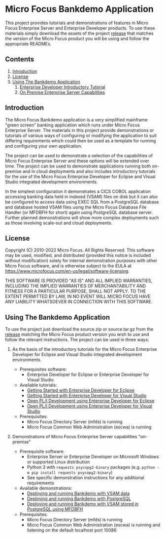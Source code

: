 # Micro Focus Bankdemo Application
This project provides tutorials and demonstrations of features in Micro Focus Enterprise Server and Enterprise Developer products.
To use these materials simply download the assets of the project [release](https://github.com/MicroFocus/BankDemo/releases) that matches the version of the Micro Focus product you 
will be using and follow the appropriate READMEs.

## Contents

1. [Introduction](#intro)
1. [License](#license)
1. [Using The Bankdemo Application](#using)
    1. [Enterprise Developer Introductory Tutorial](#tutorial)
    1. [On Premise Enterprise Server Capabilities](#onprem)


## <a name="intro"></a>Introduction

The Micro Focus Bankdemo application is a very simplified mainframe "green screen" banking application which runs under Micro Focus 
Enterprise Server. The materials in this project provide demonstrations or tutorials of various ways of configuring or modifying the application
to suit differing requirements which could then be used as a template for running and configuring your own application.

The project can be used to demonstrate a selection of the capabilities of Micro Focus Enterprise Server and these options will be extended over time. 
The project can be used to demonstrate applications running both on-premise and in cloud deployments and also includes introductory tutorials for the use of
the Micro Focus Enterprise Developer for Eclipse and Visual Studio integrated development environments.

In the simplest configuration it demonstrates a CICS COBOL application accessing banking data held in indexed (VSAM) files on disk but it can also be configured
to access data using EXEC SQL from a PostgreSQL database and database hosted VSAM files using the Micro Focus Database File Handler (or MFDBFH for short) again using PostgreSQL database server. Further planned demonstrations will show more complex deployments such as those involving scale-out and cloud deployments.

## <a name="license"></a>License

Copyright (C) 2010-2022 Micro Focus.  All Rights Reserved.
This software may be used, modified, and distributed 
(provided this notice is included without modification)
solely for internal demonstration purposes with other 
Micro Focus software, and is otherwise subject to the EULA at
https://www.microfocus.com/en-us/legal/software-licensing.

THIS SOFTWARE IS PROVIDED "AS IS" AND ALL IMPLIED 
WARRANTIES, INCLUDING THE IMPLIED WARRANTIES OF
MERCHANTABILITY AND FITNESS FOR A PARTICULAR PURPOSE,
SHALL NOT APPLY.
TO THE EXTENT PERMITTED BY LAW, IN NO EVENT WILL 
MICRO FOCUS HAVE ANY LIABILITY WHATSOEVER IN CONNECTION
WITH THIS SOFTWARE.

## <a name="using"></a>Using The Bankdemo Application
To use the project just download the source.zip or source.tar.gz from the [release](https://github.com/MicroFocus/BankDemo/releases) matching the Micro Focus product version you wish to use and follow the relevant instructions. The project can be used in three ways:
1. <a name="tutorial"></a> As the basis of the introductory tutorials for the Micro Focus Enterprise Developer for Eclipse and Visual Studio integrated development environments.
    - Prerequisites software: 
        - Enterprise Developer for Eclipse or Enterprise Developer for Visual Studio
    - Available tutorials:
        - [Getting Started with Enterprise Developer for Eclipse](tutorial/gettingstarted/eclipse/README.md)
        - [Getting Started with Enterprise Developer for Visual Studio](tutorial/gettingstarted/visualstudio/README.md)
        - [Open PL/I Development using Enterprise Developer for Eclipse](tutorial/gettingstarted/eclipse/PLIDemo.md)
        - [Open PL/I Development using Enterprise Developer for Visual Studio](tutorial/gettingstarted/visualstudio/PLIDemo.md)
    - Prerequisites: 
        - Micro Focus Directory Server (mfds) is running
        - Micro Focus Common Web Administration (escwa) is running

2. <a name="onprem"></a> Demonstrations of Micro Focus Enterprise Server capabilities "on-premise"
    - Prerequisite software: 
        - Enterprise Server or Enterprise Developer on Microsoft Windows or supported Linux distribution
        - Python 3 with `requests psycopg2-binary` packages (e.g. `python -m pip install requests psycopg2-binary`)
        - See specific demonstration instructions for any additional requirements
    - Available demonstrations:
        - [Deploying and running Bankdemo with VSAM data](demos/onprem/vsam/README.md) 
        - [Deploying and running Bankdemo with PostgreSQL](demos/onprem/psql/README.md) 
        - [Deploying and running Bankdemo with VSAM stored in PostgreSQL using MFDBFH](demos/onprem/psqlmfdbfh/README.md) 
    - Prerequisites: 
        - Micro Focus Directory Server (mfds) is running
        - Micro Focus Common Web Administration (escwa) is running and listening on the default localhost port 10086
